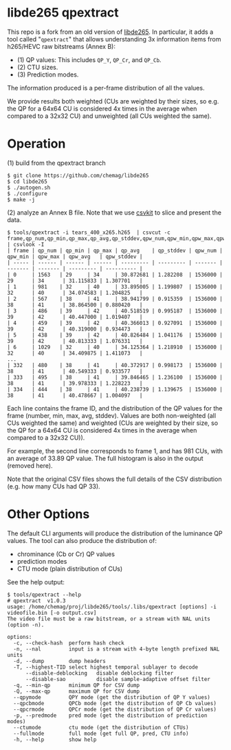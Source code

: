 # libde265 qpextract

This repo is a fork from an old version of [libde265](https://github.com/strukturag/libde265). In particular, it adds a tool called "`qpextract`" that allows understanding 3x information items from h265/HEVC raw bitstreams (Annex B):

* (1) QP values: This includes `QP_Y`, `QP_Cr`, and `QP_Cb`.
* (2) CTU sizes.
* (3) Prediction modes.

The information produced is a per-frame distribution of all the values.

We provide results both weighted (CUs are weighted by their sizes, so e.g. the QP for a 64x64 CU is considered 4x times in the average when compared to a 32x32 CU) and unweighted (all CUs weighted the same).


# Operation

(1) build from the qpextract branch
```
$ git clone https://github.com/chemag/libde265
$ cd libde265
$ ./autogen.sh
$ ./configure 
$ make -j
```

(2) analyze an Annex B file. Note that we use [csvkit](https://csvkit.readthedocs.io/en/latest) to slice and present the data.
```
$ tools/qpextract -i tears_400_x265.h265  | csvcut -c frame,qp_num,qp_min,qp_max,qp_avg,qp_stddev,qpw_num,qpw_min,qpw_max,qpw_avg,qpw_stddev | csvlook -I
| frame | qp_num | qp_min | qp_max | qp_avg    | qp_stddev | qpw_num | qpw_min | qpw_max | qpw_avg   | qpw_stddev |
| ----- | ------ | ------ | ------ | --------- | --------- | ------- | ------- | ------- | --------- | ---------- |
| 0     | 1563   | 29     | 34     | 30.872681 | 1.282208  | 1536000 | 29      | 34      | 31.115833 | 1.307701   |
| 1     | 981    | 32     | 40     | 33.895005 | 1.199807  | 1536000 | 32      | 40      | 34.074583 | 1.204825   |
| 2     | 567    | 38     | 41     | 38.941799 | 0.915359  | 1536000 | 38      | 41      | 38.864500 | 0.880420   |
| 3     | 486    | 39     | 42     | 40.518519 | 0.995187  | 1536000 | 39      | 42      | 40.447000 | 1.019407   |
| 4     | 459    | 39     | 42     | 40.366013 | 0.927091  | 1536000 | 39      | 42      | 40.319000 | 0.934473   |
| 5     | 438    | 39     | 42     | 40.826484 | 1.041176  | 1536000 | 39      | 42      | 40.813333 | 1.076331   |
| 6     | 1029   | 32     | 40     | 34.125364 | 1.218910  | 1536000 | 32      | 40      | 34.409875 | 1.411073   |
...
| 332   | 480    | 38     | 41     | 40.372917 | 0.998173  | 1536000 | 38      | 41      | 40.549333 | 0.933577   |
| 333   | 495    | 38     | 41     | 39.846465 | 1.236100  | 1536000 | 38      | 41      | 39.978333 | 1.228223   |
| 334   | 444    | 38     | 41     | 40.238739 | 1.139675  | 1536000 | 38      | 41      | 40.478667 | 1.004097   |
```

Each line contains the frame ID, and the distribution of the QP values for the frame (number, min, max, avg, stddev). Values are both non-weighted (all CUs weighted the same) and weighted (CUs are weighted by their size, so the QP for a 64x64 CU is considered 4x times in the average when compared to a 32x32 CU)).

For example, the second line corresponds to frame 1, and has 981 CUs, with an average of 33.89 QP value. The full histogram is also in the output (removed here).

Note that the original CSV files shows the full details of the CSV distribution (e.g. how many CUs had QP 33).


# Other Options

The default CLI arguments will produce the distribution of the luminance QP values. The tool can also produce the distribution of:
* chrominance (Cb or Cr) QP values
* prediction modes
* CTU mode (plain distribution of CUs)

See the help output:
```
$ tools/qpextract --help
# qpextract  v1.0.3
usage: /home/chemag/proj/libde265/tools/.libs/qpextract [options] -i videofile.bin [-o output.csv]
The video file must be a raw bitstream, or a stream with NAL units (option -n).

options:
  -c, --check-hash  perform hash check
  -n, --nal         input is a stream with 4-byte length prefixed NAL units
  -d, --dump        dump headers
  -T, --highest-TID select highest temporal sublayer to decode
      --disable-deblocking   disable deblocking filter
      --disable-sao          disable sample-adaptive offset filter
  -q, --min-qp      minimum QP for CSV dump
  -Q, --max-qp      maximum QP for CSV dump
  --qpymode         QPY mode (get the distribution of QP Y values)
  --qpcbmode        QPCb mode (get the distribution of QP Cb values)
  --qpcrmode        QPCr mode (get the distribution of QP Cr values)
  -p, --predmode    pred mode (get the distribution of prediction modes)
  --ctumode         ctu mode (get the distribution of CTUs)
  --fullmode        full mode (get full QP, pred, CTU info)
  -h, --help        show help
```
